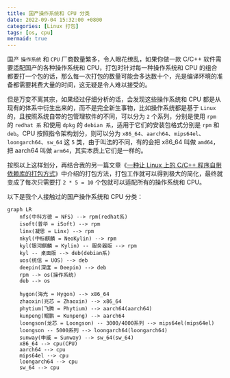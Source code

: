 ```yaml
---
title: 国产操作系统和 CPU 分类
date: 2022-09-04 15:32:00 +0800
categories: [Linux 打包]
tags: [os, cpu]
mermaid: true
---
```


国产 `操作系统` 和 `CPU` 厂商数量繁多，令人眼花缭乱，如果你做一款 C/C++ 软件需要适配国产的各种操作系统和 CPU，打包时针对每一种操作系统和 CPU 的组合都要打一个包的话，那么每一次打包的数量可能会多达数十个，光是编译环境的准备都需要耗费大量的时间，这无疑是令人难以接受的。

但是万变不离其宗，如果经过仔细分析的话，会发现这些操作系统和 CPU 都是从现有的体系中衍生出来的，而不是完全新生事物，比如操作系统都是基于 `Linux` 的，且按照系统自带的包管理软件的不同，可以分为 `2` 个系列，分别是使用 `rpm` 的 `redhat 系` 和使用 `dpkg` 的 `debian 系`，适用于它们的安装包格式分别是 `rpm` 和 `deb`。CPU 按照指令架构划分，则可以分为 `x86_64`、`aarch64`、`mips64el`、`loongarch64`、`sw_64` 这 `5` 类，由于叫法的不同，有的会把 x86_64 叫做 `amd64`，把 aarch64 叫做 `arm64`，其实本质上它们是一样的。

按照以上这样划分，再结合我的另一篇文章《[一种让 Linux 上的 C/C++ 程序自带依赖库的打包方式](/posts/a-packaging-method-with-its-own-deps/)》中介绍的打包方法，打包工作就可以得到极大的简化，最终就变成了每次只需要打 `2 * 5 = 10` 个包就可以适配所有的操作系统和 CPU。

以下是我个人接触过的国产操作系统和 CPU 分类：

```mermaid
graph LR
    nfs(中科方德 = NFS) --> rpm(redhat系)
    isoft(普华 = iSoft) --> rpm
    linx(凝思 = Linx) --> rpm
    nkyl(中标麒麟 = NeoKylin) --> rpm
    kyl(银河麒麟 = Kylin) -- 服务器版 --> rpm
    kyl -- 桌面版 --> deb(debian系)
    uos(统信 = UOS) --> deb
    deepin(深度 = Deepin) --> deb
    rpm --> os(操作系统)
    deb --> os

    hygon(海光 = Hygon) --> x86_64
    zhaoxin(兆芯 = Zhaoxin) --> x86_64
    phytium(飞腾 = Phytium) --> aarch64(aarch64)
    kunpeng(鲲鹏 = Kunpeng) --> aarch64
    loongson(龙芯 = Loongson) -- 3000/4000系列 --> mips64el(mips64el)
    loongson -- 5000系列 --> loongarch64(loongarch64)
    sunway(申威 = Sunway) --> sw_64(sw_64)
    x86_64 --> cpu(CPU)
    aarch64 --> cpu
    mips64el --> cpu
    loongarch64 --> cpu
    sw_64 --> cpu
```